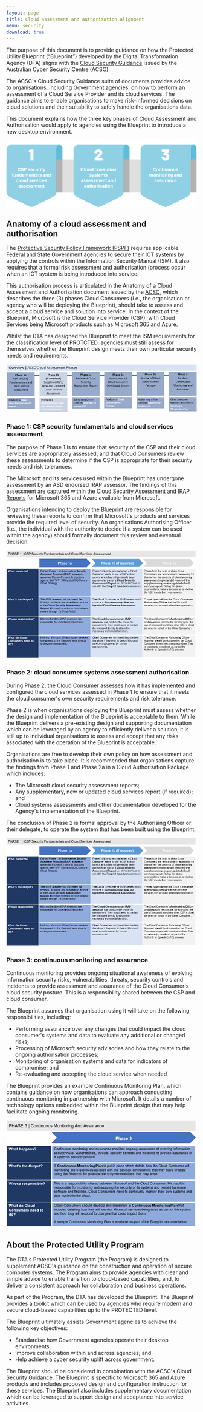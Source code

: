 ```yaml
---
layout: page
title: Cloud assessment and authorisation alignment
menu: security
download: true
---
```


The purpose of this document is to provide guidance on how the Protected Utility Blueprint (“Blueprint”) developed by the Digital Transformation Agency (DTA) aligns with the [Cloud Security Guidance](https://www.cyber.gov.au/acsc/government/cloud-security-guidance) issued by the Australian Cyber Security Centre (ACSC).

The ACSC's Cloud Security Guidance suite of documents provides advice to organisations, including Government agencies, on how to perform an assessment of a Cloud Service Provider and its cloud services. The guidance aims to enable organisations to make risk-informed decisions on cloud solutions and their suitability to safely handle the organisations data.

This document explains how the three key phases of Cloud Assessment and Authorisation would apply to agencies using the Blueprint to introduce a new desktop environment. 

![Figure 1: Three Cloud Assessment and Authorisation phases](/assets/images/security/caa-phases.png)

## Anatomy of a cloud assessment and authorisation

The [Protective Security Policy Framework (PSPF)](https://www.protectivesecurity.gov.au/information/robust-ict-systems/Pages/default.aspx) requires applicable Federal and State Government agencies to secure their ICT systems by applying the controls within the Information Security Manual (ISM). It also requires that a formal risk assessment and authorisation (process occur when an ICT system is being introduced into service.

This authorisation process is articulated in the Anatomy of a Cloud Assessment and Authorisation document issued by the [ACSC](https://www.cyber.gov.au/acsc/view-all-content/publications/anatomy-cloud-assessment-and-authorisation), which describes the three (3) phases Cloud Consumers (i.e., the organisation or agency who will be deploying the Blueprint), should take to assess and accept a cloud service and solution into service. In the context of the Blueprint, Microsoft is the Cloud Service Provider (CSP), with Cloud Services being Microsoft products such as Microsoft 365 and Azure.

Whilst the DTA has designed the Blueprint to meet the ISM requirements for the classification level of PROTCTED, agencies must still assess for themselves whether the Blueprint design meets their own particular security needs and requirements.

![Figure 2: Overview of Cloud System Assessment & Authorisation Process](/assets/images/security/caa-process.png)

### Phase 1: CSP security fundamentals and cloud services assessment

The purpose of Phase 1 is to ensure that security of the CSP and their cloud services are appropriately assessed, and that Cloud Consumers review these assessments to determine if the CSP is appropriate for their security needs and risk tolerances. 

The Microsoft and its services used within the Blueprint has undergone assessment by an ASD endorsed IRAP assessor. The findings of this assessment are captured within the [Cloud Security Assessment and IRAP Reports](https://servicetrust.microsoft.com/ViewPage/Australia) for Microsoft 365 and Azure available from Microsoft.

Organisations intending to deploy the Blueprint are responsible for reviewing these reports to confirm that Microsoft's products and services provide the required level of security. An organisations Authorising Officer (i.e., the individual with the authority to decide if a system can be used within the agency) should formally document this review and eventual decision.

![Figure 3: Phase 1 - Overview of CSP Security Fundamentals and Cloud Service Assessment](/assets/images/security/cca-phase1.png)

### Phase 2: cloud consumer systems assessment authorisation 

During Phase 2, the Cloud Consumer assesses how it has implemented and configured the cloud services assessed in Phase 1 to ensure that it meets the cloud consumer's own security requirements and risk tolerance. 

Phase 2 is when organisations deploying the Blueprint must assess whether the design and implementation of the Blueprint is acceptable to them. While the Blueprint delivers a pre-existing design and supporting documentation which can be leveraged by an agency to efficiently deliver a solution, it is still up to individual organisations to assess and accept that any risks associated with the operation of the Blueprint is acceptable.

Organisations are free to develop their own policy on how assessment and authorisation is to take place. It is recommended that organisations capture the findings from Phase 1 and Phase 2a in a Cloud Authorisation Package which includes:

* The Microsoft cloud security assessment reports;
* Any supplementary, new or updated cloud services report (if required); and
* Cloud systems assessments and other documentation developed for the Agency's implementation of the Blueprint.

The conclusion of Phase 2 is formal approval by the Authorising Officer or their delegate, to operate the system that has been built using the Blueprint. 

![Figure 4: Phase 2 - Overview of Cloud Consumer Systems Assessment and Authorisation](/assets/images/security/cca-phase1.png)

### Phase 3: continuous monitoring and assurance

Continuous monitoring provides ongoing situational awareness of evolving information security risks, vulnerabilities, threats, security controls and incidents to provide assessment and assurance of the Cloud Consumer's cloud security posture. This is a responsibility shared between the CSP and cloud consumer.

The Blueprint assumes that organisation using it will take on the following responsibilities, including:

* Performing assurance over any changes that could impact the cloud consumer's systems and data to evaluate any additional or changed risks;
* Processing of Microsoft security advisories and how they relate to the ongoing authorisation processes;
* Monitoring of organisation systems and data for indicators of compromise; and
* Re-evaluating and accepting the cloud service when needed

The Blueprint provides an example Continuous Monitoring Plan, which contains guidance on how organisations can approach conducting continuous monitoring in partnership with Microsoft. It details a number of technology options embedded within the Blueprint design that may help facilitate ongoing monitoring.

![Figure 5: Phase 3 - Overview of Continuous Monitoring and Assurance](/assets/images/security/cca-phase3.png)

## About the Protected Utility Program

The DTA's Protected Utility Program (the Program) is designed to supplement ACSC's guidance on the construction and operation of secure computer systems. The Program aims to provide agencies with clear and simple advice to enable transition to cloud-based capabilities, and, to deliver a consistent approach for collaboration and business operations.

As part of the Program, the DTA has developed the Blueprint. The Blueprint provides a toolkit which can be used by agencies who require modern and secure cloud-based capabilities up to the PROTECTED level.

The Blueprint ultimately assists Government agencies to achieve the following key objectives:

* Standardise how Government agencies operate their desktop environments;
* Improve collaboration within and across agencies; and
* Help achieve a cyber security uplift across government.

The Blueprint should be considered in combination with the ACSC's Cloud Security Guidance. The Blueprint is specific to Microsoft 365 and Azure products and includes proposed design and configuration instruction for these services. The Blueprint also includes supplementary documentation which can be leveraged to support design and acceptance into service activities. 
